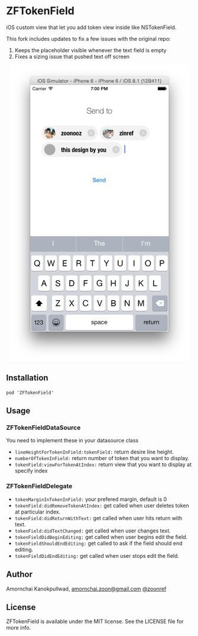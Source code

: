 ZFTokenField
============

iOS custom view that let you add token view inside like NSTokenField.

This fork includes updates to fix a few issues with the original repo:
1. Keeps the placeholder visible whenever the text field is empty
2. Fixes a sizing issue that pushed text off screen

<p align="center"><img src="https://raw.githubusercontent.com/zoonooz/ZFTokenField/master/Screenshot/ss.png"/></p>

## Installation

```pod 'ZFTokenField'```

## Usage

### ZFTokenFieldDataSource
You need to implement these in your datasource class

* ```lineHeightForTokenInField:tokenField:``` return desire line height.
* ```numberOfTokenInField:``` return number of token that you want to display.
* ```tokenField:viewForTokenAtIndex:``` return view that you want to display at specify index

### ZFTokenFieldDelegate

* ```tokenMarginInTokenInField:``` your prefered margin, default is 0
* ```tokenField:didRemoveTokenAtIndex:``` get called when user deletes token at particular index.
* ```tokenField:didReturnWithText:``` get called when user hits return with text.
* ```tokenField:didTextChanged:``` get called when user changes text.
* ```tokenFieldDidBeginEditing:``` get called when user begins edit the field.
* ```tokenFieldShouldEndEditing:``` get called to ask if the field should end editing.
* ```tokenFieldDidEndEditing:``` get called when user stops edit the field.

## Author

Amornchai Kanokpullwad, amornchai.zoon@gmail.com [@zoonref](http://twitter.com/zoonref)

## License

ZFTokenField is available under the MIT license. See the LICENSE file for more info.
